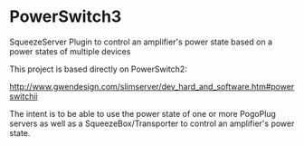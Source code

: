 PowerSwitch3
============

SqueezeServer Plugin to control an amplifier's power state based on a power states of multiple devices

This project is based directly on PowerSwitch2:

http://www.gwendesign.com/slimserver/dev_hard_and_software.htm#powerswitchii

The intent is to be able to use the power state of one or more PogoPlug servers as well as a SqueezeBox/Transporter to control an amplifier's power state.